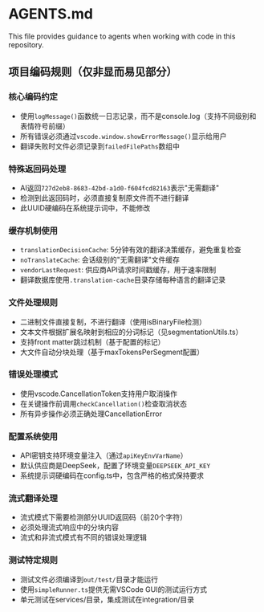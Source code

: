 # AGENTS.md

This file provides guidance to agents when working with code in this repository.

## 项目编码规则（仅非显而易见部分）

### 核心编码约定
- 使用`logMessage()`函数统一日志记录，而不是console.log（支持不同级别和表情符号前缀）
- 所有错误必须通过`vscode.window.showErrorMessage()`显示给用户
- 翻译失败时文件必须记录到`failedFilePaths`数组中

### 特殊返回码处理
- AI返回`727d2eb8-8683-42bd-a1d0-f604fcd82163`表示"无需翻译"
- 检测到此返回码时，必须直接复制原文件而不进行翻译
- 此UUID硬编码在系统提示词中，不能修改

### 缓存机制使用
- `translationDecisionCache`: 5分钟有效的翻译决策缓存，避免重复检查
- `noTranslateCache`: 会话级别的"无需翻译"文件缓存
- `vendorLastRequest`: 供应商API请求时间戳缓存，用于速率限制
- 翻译数据库使用`.translation-cache`目录存储每种语言的翻译记录

### 文件处理规则
- 二进制文件直接复制，不进行翻译（使用isBinaryFile检测）
- 文本文件根据扩展名映射到相应的分词标记（见segmentationUtils.ts）
- 支持front matter跳过机制（基于配置的标记）
- 大文件自动分块处理（基于maxTokensPerSegment配置）

### 错误处理模式
- 使用vscode.CancellationToken支持用户取消操作
- 在关键操作前调用`checkCancellation()`检查取消状态
- 所有异步操作必须正确处理CancellationError

### 配置系统使用
- API密钥支持环境变量注入（通过`apiKeyEnvVarName`）
- 默认供应商是DeepSeek，配置了环境变量`DEEPSEEK_API_KEY`
- 系统提示词硬编码在config.ts中，包含严格的格式保持要求

### 流式翻译处理
- 流式模式下需要检测部分UUID返回码（前20个字符）
- 必须处理流式响应中的分块内容
- 流式和非流式模式有不同的错误处理逻辑

### 测试特定规则
- 测试文件必须编译到`out/test/`目录才能运行
- 使用`simpleRunner.ts`提供无需VSCode GUI的测试运行方式
- 单元测试在services/目录，集成测试在integration/目录